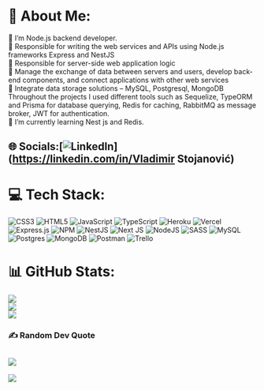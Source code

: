 # 💫 About Me:
🔭 I’m Node.js backend developer. <br>
🔭 Responsible for writing the web services and APIs using Node.js frameworks Express and NestJS <br>
🔭 Responsible for server-side web application logic <br>
🔭 Manage the exchange of data between servers and users, develop back-end components, and connect applications with other web services<br>
🌱 Integrate  data storage solutions –  MySQL, Postgresql, MongoDB<br>
Throughout the projects I used different tools such as Sequelize, TypeORM and Prisma for database querying, Redis for caching, RabbitMQ as message broker, JWT for authentication. <br>
🌱 I’m currently learning  Nest js and Redis.


## 🌐 Socials:[![LinkedIn](https://img.shields.io/badge/LinkedIn-%230077B5.svg?logo=linkedin&logoColor=white)](https://linkedin.com/in/Vladimir Stojanović) 

# 💻 Tech Stack:
![CSS3](https://img.shields.io/badge/css3-%231572B6.svg?style=for-the-badge&logo=css3&logoColor=white) ![HTML5](https://img.shields.io/badge/html5-%23E34F26.svg?style=for-the-badge&logo=html5&logoColor=white) ![JavaScript](https://img.shields.io/badge/javascript-%23323330.svg?style=for-the-badge&logo=javascript&logoColor=%23F7DF1E) ![TypeScript](https://img.shields.io/badge/typescript-%23007ACC.svg?style=for-the-badge&logo=typescript&logoColor=white) ![Heroku](https://img.shields.io/badge/heroku-%23430098.svg?style=for-the-badge&logo=heroku&logoColor=white) ![Vercel](https://img.shields.io/badge/vercel-%23000000.svg?style=for-the-badge&logo=vercel&logoColor=white) ![Express.js](https://img.shields.io/badge/express.js-%23404d59.svg?style=for-the-badge&logo=express&logoColor=%2361DAFB) ![NPM](https://img.shields.io/badge/NPM-%23000000.svg?style=for-the-badge&logo=npm&logoColor=white) ![NestJS](https://img.shields.io/badge/nestjs-%23E0234E.svg?style=for-the-badge&logo=nestjs&logoColor=white) ![Next JS](https://img.shields.io/badge/Next-black?style=for-the-badge&logo=next.js&logoColor=white) ![NodeJS](https://img.shields.io/badge/node.js-6DA55F?style=for-the-badge&logo=node.js&logoColor=white) ![SASS](https://img.shields.io/badge/SASS-hotpink.svg?style=for-the-badge&logo=SASS&logoColor=white) ![MySQL](https://img.shields.io/badge/mysql-%2300f.svg?style=for-the-badge&logo=mysql&logoColor=white) ![Postgres](https://img.shields.io/badge/postgres-%23316192.svg?style=for-the-badge&logo=postgresql&logoColor=white) ![MongoDB](https://img.shields.io/badge/MongoDB-%234ea94b.svg?style=for-the-badge&logo=mongodb&logoColor=white) ![Postman](https://img.shields.io/badge/Postman-FF6C37?style=for-the-badge&logo=postman&logoColor=white) ![Trello](https://img.shields.io/badge/Trello-%23026AA7.svg?style=for-the-badge&logo=Trello&logoColor=white)
# 📊 GitHub Stats:
![](https://github-readme-stats.vercel.app/api?username=vladimirs1981&theme=vue-dark&hide_border=false&include_all_commits=false&count_private=false)<br/>
![](https://github-readme-streak-stats.herokuapp.com/?user=vladimirs1981&theme=vue-dark&hide_border=false)<br/>
![](https://github-readme-stats.vercel.app/api/top-langs/?username=vladimirs1981&theme=vue-dark&hide_border=false&include_all_commits=false&count_private=false&layout=compact)

### ✍️ Random Dev Quote
![](https://quotes-github-readme.vercel.app/api?type=horizontal&theme=radical)
---
[![](https://visitcount.itsvg.in/api?id=vladimirs1981&icon=0&color=0)](https://visitcount.itsvg.in)

